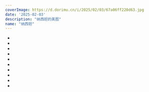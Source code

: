 ```yaml
---
coverImage: https://d.dorimu.cn/i/2025/02/03/67a06ff220d63.jpg
date: '2025-02-03'
description: "纳西妲的美图"
name: "纳西妲"
---
```

- [](https://d.dorimu.cn/i/2025/02/03/67a06ff220d63.jpg)
- [](https://i.dorimu.top/2025/02/03/67a070287c71d.jpg)
- [](https://i.dorimu.top/2025/02/03/67a070228aaae.jpg)
- [](https://d.dorimu.cn/i/2025/02/03/67a06ff267734.jpg)
- [](https://d.dorimu.cn/i/2025/02/03/67a06ff240dc4.jpg)
- [](https://i.dorimu.top/2025/02/03/67a07097cdc49.jpg)
- [](https://d.dorimu.cn/i/2025/02/03/67a06ff1c99cc.jpg)
- [](https://d.dorimu.cn/i/2025/02/03/67a06ff1acd7e.jpg)
- [](https://d.dorimu.cn/i/2025/02/03/67a06ff1a173d.jpg)
- [](https://d.dorimu.cn/i/2025/02/03/67a06ff2836e8.jpg)